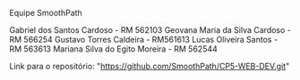 Equipe SmoothPath

Gabriel dos Santos Cardoso - RM 562103
Geovana Maria da Silva Cardoso - RM 566254
Gustavo Torres Caldeira - RM561613
Lucas Oliveira Santos - RM 563613
Mariana Silva do Egito Moreira - RM 562544

Link para o repositório: "https://github.com/SmoothPath/CP5-WEB-DEV.git"